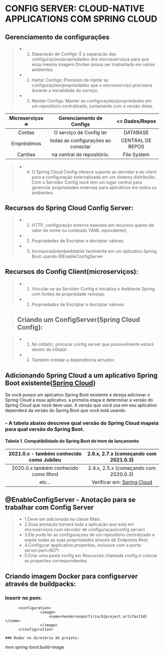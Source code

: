 # CONFIG SERVER: CLOUD-NATIVE APPLICATIONS COM SPRING CLOUD

## Gerenciamento de configurações

> - 1. Separação de Configs: É a separação das configurações/propriedades dos microsserviços para que essa mesma imagem Docker possa ser implantada em vários ambientes.
> - 2. Injetar Configs: Processo de injetar as configurações/propriedades que o microsserviço precisava durante a inicialidade do serviço.
> - 3. Manter Configs: Manter as configurações/propriedades em um repositório centralizado, juntamente com a versão delas.

|           Microserviços =>                                   |              Gerenciamento de Configs        |                  <=    Dados/Repos           |
|          :---:                                     |         :---:                     |              :---:              |
|               Contas                                         |         O serviço de Config ler              |              DATABASE                      |
|               Empréstimos                                    |         todas as configurações ao conectar   |              CENTRAL DE REPOS              |
|               Cartões                                        |         na central de repositório.           |              File System                   |


> - 4. O Spring Cloud Config oferece suporte ao servidor e ao client para a configuração externalizada em um sistema distribuído.
Com o Servidor Config você tem um lugar central para gerenciar propriedades externas para aplicativos em todos os ambientes.

## Recursos do Spring Cloud Config Server:

> - 1. HTTP, configuração externa baseada em recursos (pares de valor de nome ou conteúdo YAML equivalente).
> - 2. Propriedades de Encriptar e decriptar valores.
> - 3. Incorporado(embeddable) facilmente em um aplicativo Spring Boot usando @EnabIeConfigServer

## Recursos do Config Client(microserviços):

> - 1. Vincular-se ao Servidor Config e inicializa o Ambiente Spring com fontes de propriedade remotas.
> - 2. Propriedades de Encriptar e decriptar valores.

>## Criando um ConfigServer(Spring Cloud Config):

> - 1. No initialzr, procurar config server que possivelmente estará dentro do initialzr
> - 2. Também instalar a dependência actuator.

## Adicionando Spring Cloud a um aplicativo Spring Boot existente([Spring Cloud](https://spring.io/projects/spring-cloud))
Se você possui um aplicativo Spring Boot existente e deseja adicionar o Spring Cloud a esse aplicativo, a primeira etapa é determinar a versão do Spring Cloud que você deve usar. A versão que você usa em seu aplicativo dependerá da versão do Spring Boot que você está usando.

### - A tabela abaixo descreve qual versão do Spring Cloud mapeia para qual versão do Spring Boot.
#### Tabela 1. Compatibilidade do Spring Boot do trem de lançamento
|           2021.0.x - também conhecido como Jubileu                               |              2.6.x, 2.7.x (começando com 2021.0.3)       |
|          :---:                                     |         :---:                     |
|              2020.0.x também conhecido como Ilford                                      |        2.4.x, 2.5.x (começando com 2020.0.3)             |  
|               etc...                                    |         Verificar em: [Spring Cloud](https://spring.io/projects/spring-cloud)  |   

## @EnableConfigServer - Anotação para se trabalhar com Config Server
> - 1.Deve ser adicionada na classe Main.
> - 2.Essa anotação tornará toda a aplicação que está em microserviços num servidor de configuraçao(config server)
> - 3.Ele pode ler as configuraçoes de um repositório centralizado e expõe todas as suas propriedades através de Endpoints Rest.
> - 4.Configurar application.properties, inclusive com a porta: server.port=8071
> - 5.Criar uma pasta config em Resources chamada config e colocar as properties correspondentes.

## Criando imagem Docker para configserver através de buildpacks:
### Inserir no pom:
````
      <configuration>
				<image>
					<name>hendersonporfirio/${project.artifactId}</name>
				</image>
	  </configuration>
	  
### Rodar no diretório do projeto:
````
mvn spring-boot:build-image
````
